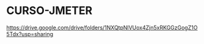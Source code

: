 # CURSO-JMETER
 
https://drive.google.com/drive/folders/1NXQtpNlVUox4Zjn5xRKGGzGogZ1O5Tdx?usp=sharing 
